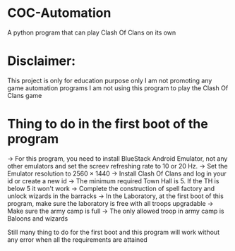 # COC-Automation
A python program that can play Clash Of Clans on its own

# Disclaimer:
This project is only for education purpose only
I am not promoting any game automation programs
I am not using this program to play the Clash Of Clans game

# Thing to do in the first boot of the program
-> For this program, you need to install BlueStack Android Emulator, not any other emulators and set the screev refreshing rate to 10 or 20 Hz.
-> Set the Emulator resolution to 2560 × 1440
-> Install Clash Of Clans and log in your id or create a new id
-> The minimum required Town Hall is 5. If the TH is below 5 it won't work
-> Complete the construction of spell factory and unlock wizards in the barracks
-> In the Laboratory, at the first boot of this program, make sure the laboratory is free with all troops upgradable
-> Make sure the army camp is full 
-> The only allowed troop in army camp is Baloons and wizards

Still many thing to do for the first boot and this program will work without any error when all the requirements are attained
